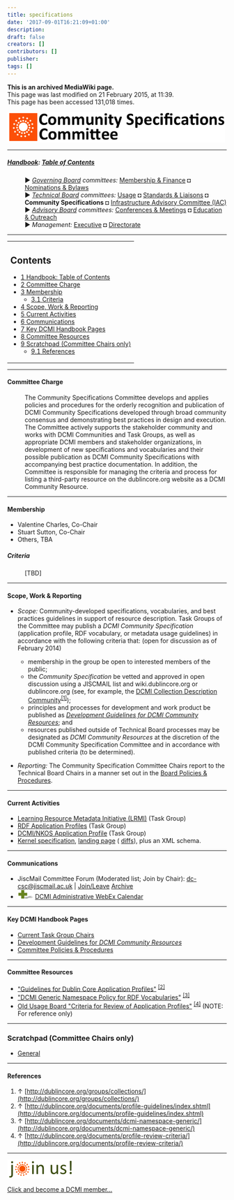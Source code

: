 ```yaml
---
title: specifications
date: '2017-09-01T16:21:09+01:00'
description: 
draft: false
creators: []
contributors: []
publisher: 
tags: []
---
```


 **This is an archived MediaWiki page.**  
This page was last modified on 21 February 2015, at 11:39.  
This page has been accessed 131,018 times.

[<img alt="Community Specifications Committee logo" src="/mediawiki_wiki/images/Specifications_logo.png" width="500" height="70">](/mediawiki_wiki/images/Specifications_logo.png)

* * *

##### [Handbook](/mediawiki_wiki/DCMI_Handbook "DCMI Handbook"): [Table of Contents](/mediawiki_wiki/DCMI_Handbook/) 
<dl>
<dd> ► <i><a href="/mediawiki_wiki/DCMI_Governing_Board.md" title="DCMI Governing Board">Governing Board</a> committees:</i> <a href="/mediawiki_wiki/DCMI_Governing_Board/finance.md" title="DCMI Governing Board/finance">Membership &amp; Finance</a> ◘ <a href="/mediawiki_wiki/DCMI_Governing_Board/nominations.md" title="DCMI Governing Board/nominations">Nominations &amp; Bylaws</a> 
</dd>
<dd> ► <i><a href="/mediawiki_wiki/DCMI_Technical_Board.md" title="DCMI Technical Board">Technical Board</a> committees:</i> <a href="/mediawiki_wiki/DCMI_Technical_Board/usage.md" title="DCMI Technical Board/usage">Usage</a> ◘ <a href="/mediawiki_wiki/DCMI_Technical_Board/standards.md" title="DCMI Technical Board/standards">Standards &amp; Liaisons</a> ◘ <strong class="selflink">Community Specifications</strong> ◘ <a href="/mediawiki_wiki/DCMI_Technical_Board/infrastructure.md" title="DCMI Technical Board/infrastructure">Infrastructure Advisory Committee (IAC)</a>
</dd>
<dd> ► <i><a href="/mediawiki_wiki/DCMI_Advisory_Board.md" title="DCMI Advisory Board">Advisory Board</a> committees:</i> <a href="/mediawiki_wiki/DCMI_Advisory_Board/meetings.md" title="DCMI Advisory Board/meetings">Conferences &amp; Meetings</a> ◘ <a href="/mediawiki_wiki/DCMI_Advisory_Board/documentation.md" title="DCMI Advisory Board/documentation">Education &amp; Outreach</a>
</dd>
<dd> ► <i>Management:</i> <a href="/mediawiki_wiki/Exec_Committee.md" title="Exec Committee">Executive</a> ◘ <a href="/mediawiki_wiki/Exec_Committee/directorate.md" title="Exec Committee/directorate">Directorate</a>
</dd>
</dl>

* * *

<table id="toc" class="toc">
  <tr>
    <td>
      <div id="toctitle">
        <h2>Contents</h2>
      </div>
      <ul>
        <li class="toclevel-1"><a href="#Handbook:_Table_of_Contents"><span class="tocnumber">1</span> <span class="toctext">Handbook: Table of Contents</span></a></li>
        <li class="toclevel-1 tocsection-1"><a href="#Committee_Charge"><span class="tocnumber">2</span> <span class="toctext">Committee Charge</span></a></li>
        <li class="toclevel-1 tocsection-2">
          <a href="#Membership"><span class="tocnumber">3</span> <span class="toctext">Membership</span></a>
          <ul>
            <li class="toclevel-2 tocsection-3"><a href="#Criteria"><span class="tocnumber">3.1</span> <span class="toctext">Criteria</span></a></li>
          </ul>
        </li>
        <li class="toclevel-1 tocsection-4"><a href="#Scope.2C_Work_.26_Reporting"><span class="tocnumber">4</span> <span class="toctext">Scope, Work &amp; Reporting</span></a></li>
        <li class="toclevel-1 tocsection-5"><a href="#Current_Activities"><span class="tocnumber">5</span> <span class="toctext">Current Activities</span></a></li>
        <li class="toclevel-1 tocsection-6"><a href="#Communications"><span class="tocnumber">6</span> <span class="toctext">Communications</span></a></li>
        <li class="toclevel-1 tocsection-7"><a href="#Key_DCMI_Handbook_Pages"><span class="tocnumber">7</span> <span class="toctext">Key DCMI Handbook Pages</span></a></li>
        <li class="toclevel-1 tocsection-8"><a href="#Committee_Resources"><span class="tocnumber">8</span> <span class="toctext">Committee Resources</span></a></li>
        <li class="toclevel-1 tocsection-9">
          <a href="#Scratchpad_.28Committee_Chairs_only.29"><span class="tocnumber">9</span> <span class="toctext">Scratchpad (Committee Chairs only)</span></a>
          <ul>
            <li class="toclevel-2 tocsection-10"><a href="#References"><span class="tocnumber">9.1</span> <span class="toctext">References</span></a></li>
          </ul>
        </li>
      </ul>
    </td>
  </tr>
</table>


* * *

#### Committee Charge 
<dl><dd> The Community Specifications Committee develops and applies policies and procedures for the orderly recognition and publication of DCMI Community Specifications developed through broad community consensus and demonstrating best practices in design and execution. The Committee actively supports the stakeholder community and works with DCMI Communities and Task Groups, as well as appropriate DCMI members and stakeholder organizations, in development of new specifications and vocabularies and their possible publication as DCMI Community Specifications with accompanying best practice documentation. In addition, the Committee is responsible for managing the criteria and process for listing a third-party resource on the dublincore.org website as a DCMI Community Resource.
</dd></dl>

* * *

#### Membership 

- Valentine Charles, Co-Chair
- Stuart Sutton, Co-Chair
- Others, TBA

##### Criteria 
<dl><dd> [TBD] 
</dd></dl>

* * *

#### Scope, Work & Reporting 

- _Scope:_ Community-developed specifications, vocabularies, and best practices guidelines in support of resource description. Task Groups of the Committee may publish a _DCMI Community Specification_ (application profile, RDF vocabulary, or metadata usage guidelines) in accordance with the following criteria that: (open for discussion as of February 2014) 
  - membership in the group be open to interested members of the public;
  - the _Community Specification_ be vetted and approved in open discussion using a JISCMAIL list and wiki.dublincore.org or dublincore.org (see, for example, the [DCMI Collection Description Community](http://dublincore.org/groups/collections/)<sup id="cite_ref-0" class="reference"><a href="#cite_note-0">[1]</a></sup>);
  - principles and processes for development and work product be published as [_Development Guidelines for DCMI Community Resources_](/mediawiki_wiki/DCMI_Technical_Board/specifications/dcr_guidelines); and
  - resources published outside of Technical Board processes may be designated as _DCMI Community Resources_ at the discretion of the DCMI Community Specification Committee and in accordance with published criteria (to be determined).

- _Reporting:_ The Community Specification Committee Chairs report to the Technical Board Chairs in a manner set out in the [Board Policies & Procedures](/mediawiki_wiki/DCMI_Technical_Board/procedures).

* * *

#### Current Activities 

- [Learning Resource Metadata Initiative (LRMI)](/mediawiki_wiki/AB-Comm/ed/LRMI/TG) (Task Group)
- [RDF Application Profiles](/mediawiki_wiki/RDF_Application_Profiles) (Task Group)
- [DCMI/NKOS Application Profile](/mediawiki_wiki/DCMI_Technical_Board/specifications/nkos) (Task Group)
- [Kernel specification](http://dot.ucop.edu/specs/ercspec.html), [landing page](http://dot.ucop.edu/specs/erc_dcrec.shtml) ( [diffs](http://dot.ucop.edu/specs/erc-old-03-diffs.html)), plus an XML schema.

* * *

#### Communications 

- JiscMail Committee Forum (Moderated list; Join by Chair): [dc-csc@jiscmail.ac.uk](mailto:dc-csc@jiscmail.ac.uk) | [Join/Leave](http://www.jiscmail.ac.uk/lists/dc-csc.html) [Archive](http://www.jiscmail.ac.uk/cgi-bin/wa.exe?SUBED1=dc-csc&A=1)
- [<img alt="+ symbol" src="/mediawiki_wiki/images/Plus.jpg" width="36" height="21">](/mediawiki_wiki/images/Plus.jpg) [DCMI Administrative WebEx Calendar](https://www.google.com/calendar/embed?title=DCMI%20WebEx%20Calendar&height=600&wkst=2&bgcolor=%23ff6600&src=99h1apmg3h74clla4ufl6a009g%40group.calendar.google.com&color=%23853104&ctz=America%2FNew_York)

* * *

#### Key DCMI Handbook Pages 

- [Current Task Group Chairs](/mediawiki_wiki/DCMI_Technical_Board/specifications/TGchairs)
- [Development Guidelines for _DCMI Community Resources_](/mediawiki_wiki/DCMI_Technical_Board/specifications/dcr_guidelines)
- [Committee Policies & Procedures](/index.php?title=DCMI_Technical_Board/procedures/specifications&action=edit&redlink=1 "DCMI Technical Board/procedures/specifications (page does not exist)")

* * *

#### Committee Resources 

- ["Guidelines for Dublin Core Application Profiles"](http://dublincore.org/documents/profile-guidelines/index.shtml) <sup id="cite_ref-1" class="reference"><a href="#cite_note-1">[2]</a></sup>
- ["DCMI Generic Namespace Policy for RDF Vocabularies"](http://dublincore.org/documents/dcmi-namespace-generic/) <sup id="cite_ref-2" class="reference"><a href="#cite_note-2">[3]</a></sup>
- [Old Usage Board "Criteria for Review of Application Profiles"](http://dublincore.org/documents/profile-review-criteria/) <sup id="cite_ref-3" class="reference"><a href="#cite_note-3">[4]</a></sup> (NOTE: For reference only)

* * *

### Scratchpad (Committee Chairs only) 

- [General](/index.php?title=DCMI_Technical_Board/specifications/scratchpad/general&action=edit&redlink=1 "DCMI Technical Board/specifications/scratchpad/general (page does not exist)")

* * *

#### References 

1. ↑ [http://dublincore.org/groups/collections/](http://dublincore.org/groups/collections/)
2. ↑ [http://dublincore.org/documents/profile-guidelines/index.shtml](http://dublincore.org/documents/profile-guidelines/index.shtml)
3. ↑ [http://dublincore.org/documents/dcmi-namespace-generic/](http://dublincore.org/documents/dcmi-namespace-generic/)
4. ↑ [http://dublincore.org/documents/profile-review-criteria/](http://dublincore.org/documents/profile-review-criteria/)

* * *

[<img alt="DCMI Handbook" src="/mediawiki_wiki/images/Join_us-150.png" width="150" height="43">](/mediawiki_wiki/images/Join_us-150.png)

[Click and become a DCMI member...](http://dublincore.org/support/#individualMember)

